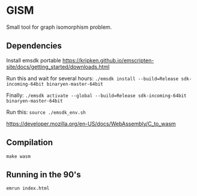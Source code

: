 # GISM

Small tool for graph isomorphism problem.

## Dependencies

Install emsdk portable https://kripken.github.io/emscripten-site/docs/getting_started/downloads.html

Run this and wait for several hours:
``./emsdk install --build=Release sdk-incoming-64bit binaryen-master-64bit``

Finally:
``./emsdk activate --global --build=Release sdk-incoming-64bit binaryen-master-64bit``

Run this:
``source ./emsdk_env.sh``

https://developer.mozilla.org/en-US/docs/WebAssembly/C_to_wasm

## Compilation

``make wasm``

## Running in the 90's

``emrun index.html``